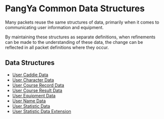 # PangYa Common Data Structures
Many packets reuse the same structures of data, primarily when it comes to
communicating user information and equipment.

By maintaining these structures as separate definitions, when refinements can
be made to the understanding of these data, the change can be reflected in all
packet definitions where they occur.

## Data Structures
* [User Caddie Data](/packets/common/user_caddie_data.ksy)
* [User Character Data](/packets/common/user_character_data.ksy)
* [User Course Record Data](/packets/common/user_course_record_data.ksy)
* [User Course Result Data](/packets/common/user_course_result_data.ksy)
* [User Equipment Data](/packets/common/user_equipment_data.ksy)
* [User Name Data](/packets/common/user_name_data.ksy)
* [User Statistic Data](/packets/common/user_statistic_data.ksy)
* [User Statistic Data Extension](/packets/common/user_statistic_data_ext.ksy)
